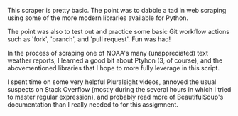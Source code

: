 This scraper is pretty basic. The point was to dabble a tad in web scraping
using some of the more modern libraries available for Python.

The point was also to test out and practice some basic Git workflow actions
such as 'fork', 'branch', and 'pull request'. Fun was had!

In the process of scraping one of NOAA's many (unappreciated) text weather
reports, I learned a good bit about Ptyhon (3, of course), and the
abovementioned libraries that I hope to more fully leverage in this script.

I spent time on some very helpful Pluralsight videos, annoyed the usual suspects
on Stack Overflow (mostly during the several hours in which I tried to master
regular expression), and probably read more of BeautifulSoup's documentation
than I really needed to for this assigmnent.
